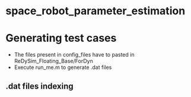 # space_robot_parameter_estimation

# Generating test cases
- The files present in config_files have to pasted in ReDySim_Floating_Base/ForDyn
- Execute run_me.m to generate .dat files

## .dat files indexing
